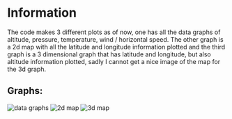 # Information

The code makes 3 different plots as of now, one has all the data graphs of altitude, pressure, temperature, wind / horizontal speed. The other graph is a 2d map with all the latitude and longitude information plotted and the third graph is a 3 dimensional graph that has latitude and longitude, but also altitude information plotted, sadly I cannot get a nice image of the map for the 3d graph. 

## Graphs:

![data graphs](https://user-images.githubusercontent.com/25268098/121771673-032dac80-cb71-11eb-835e-5add11a95b53.png)
![2d map](https://user-images.githubusercontent.com/25268098/121771681-10e33200-cb71-11eb-9bb5-a613e46859bd.png)
![3d map](https://user-images.githubusercontent.com/25268098/121771595-94505380-cb70-11eb-9d5d-ccbaeb07c86f.png)
